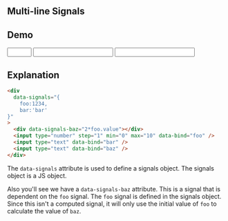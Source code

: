 ## Multi-line Signals

## Demo

<div data-signals="{
    foo:1234,
    bar:'bar'
}">
    <div data-signals-baz="2*foo.value"></div>
    <input
        type="number"
        step="1"
        min="0"
        max="10"
        data-bind="foo"
        class="input input-bordered"
    />
    <input
        type="text"
        data-bind="bar"
        class="input input-bordered"
    />
    <input
        type="text"
        data-bind="baz"
        class="input input-bordered"
    />
</div>

## Explanation

```html
<div
  data-signals="{
    foo:1234,
    bar:'bar'
}"
>
  <div data-signals-baz="2*foo.value"></div>
  <input type="number" step="1" min="0" max="10" data-bind="foo" />
  <input type="text" data-bind="bar" />
  <input type="text" data-bind="baz" />
</div>
```

The `data-signals` attribute is used to define a signals object. The signals object is a JS object.

Also you'll see we have a `data-signals-baz` attribute. This is a signal that is dependent on the `foo` signal. The `foo` signal is defined in the signals object.  Since this isn't a computed signal, it will only use the initial value of `foo` to calculate the value of `baz`.
